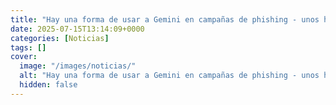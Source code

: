 ```yaml
---
title: "Hay una forma de usar a Gemini en campañas de phishing - unos hackers la han descubierto"
date: 2025-07-15T13:14:09+0000
categories: [Noticias]
tags: []
cover:
  image: "/images/noticias/"
  alt: "Hay una forma de usar a Gemini en campañas de phishing - unos hackers la han descubierto"
  hidden: false
---
```



